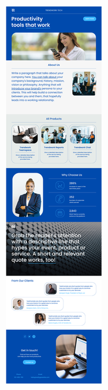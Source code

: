 ![template](https://raw.githubusercontent.com/ShriIraCatalog/resources-two/refs/heads/master/2025/04/20/20250420162816.png)
